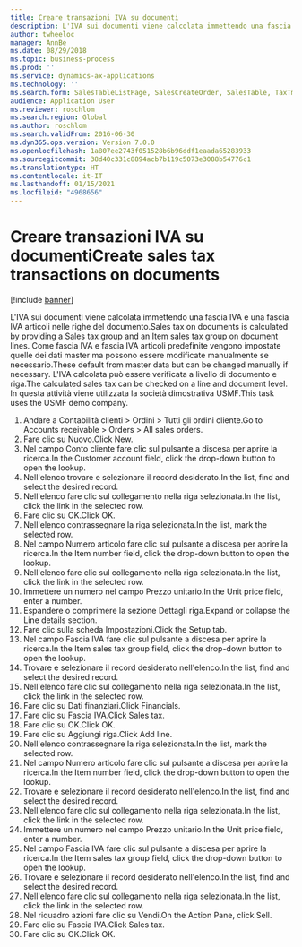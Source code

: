 ```yaml
---
title: Creare transazioni IVA su documenti
description: L'IVA sui documenti viene calcolata immettendo una fascia IVA e una fascia IVA articoli nelle righe del documento.
author: twheeloc
manager: AnnBe
ms.date: 08/29/2018
ms.topic: business-process
ms.prod: ''
ms.service: dynamics-ax-applications
ms.technology: ''
ms.search.form: SalesTableListPage, SalesCreateOrder, SalesTable, TaxTmpWorkTrans
audience: Application User
ms.reviewer: roschlom
ms.search.region: Global
ms.author: roschlom
ms.search.validFrom: 2016-06-30
ms.dyn365.ops.version: Version 7.0.0
ms.openlocfilehash: 1a807ee2743f051528b6b96ddf1eaada65283933
ms.sourcegitcommit: 38d40c331c8894acb7b119c5073e3088b54776c1
ms.translationtype: HT
ms.contentlocale: it-IT
ms.lasthandoff: 01/15/2021
ms.locfileid: "4968656"
---
```

# <a name="create-sales-tax-transactions-on-documents"></a><span data-ttu-id="2de3b-103">Creare transazioni IVA su documenti</span><span class="sxs-lookup"><span data-stu-id="2de3b-103">Create sales tax transactions on documents</span></span>

[!include [banner](../../includes/banner.md)]

<span data-ttu-id="2de3b-104">L'IVA sui documenti viene calcolata immettendo una fascia IVA e una fascia IVA articoli nelle righe del documento.</span><span class="sxs-lookup"><span data-stu-id="2de3b-104">Sales tax on documents is calculated by providing a Sales tax group and an Item sales tax group on document lines.</span></span> <span data-ttu-id="2de3b-105">Come fascia IVA e fascia IVA articoli predefinite vengono impostate quelle dei dati master ma possono essere modificate manualmente se necessario.</span><span class="sxs-lookup"><span data-stu-id="2de3b-105">These default from master data but can be changed manually if necessary.</span></span> <span data-ttu-id="2de3b-106">L'IVA calcolata può essere verificata a livello di documento e riga.</span><span class="sxs-lookup"><span data-stu-id="2de3b-106">The calculated sales tax can be checked on a line and document level.</span></span> <span data-ttu-id="2de3b-107">In questa attività viene utilizzata la società dimostrativa USMF.</span><span class="sxs-lookup"><span data-stu-id="2de3b-107">This task uses the USMF demo company.</span></span>

1. <span data-ttu-id="2de3b-108">Andare a Contabilità clienti > Ordini > Tutti gli ordini cliente.</span><span class="sxs-lookup"><span data-stu-id="2de3b-108">Go to Accounts receivable > Orders > All sales orders.</span></span>
2. <span data-ttu-id="2de3b-109">Fare clic su Nuovo.</span><span class="sxs-lookup"><span data-stu-id="2de3b-109">Click New.</span></span>
3. <span data-ttu-id="2de3b-110">Nel campo Conto cliente fare clic sul pulsante a discesa per aprire la ricerca.</span><span class="sxs-lookup"><span data-stu-id="2de3b-110">In the Customer account field, click the drop-down button to open the lookup.</span></span>
4. <span data-ttu-id="2de3b-111">Nell'elenco trovare e selezionare il record desiderato.</span><span class="sxs-lookup"><span data-stu-id="2de3b-111">In the list, find and select the desired record.</span></span>
5. <span data-ttu-id="2de3b-112">Nell'elenco fare clic sul collegamento nella riga selezionata.</span><span class="sxs-lookup"><span data-stu-id="2de3b-112">In the list, click the link in the selected row.</span></span>
6. <span data-ttu-id="2de3b-113">Fare clic su OK.</span><span class="sxs-lookup"><span data-stu-id="2de3b-113">Click OK.</span></span>
7. <span data-ttu-id="2de3b-114">Nell'elenco contrassegnare la riga selezionata.</span><span class="sxs-lookup"><span data-stu-id="2de3b-114">In the list, mark the selected row.</span></span>
8. <span data-ttu-id="2de3b-115">Nel campo Numero articolo fare clic sul pulsante a discesa per aprire la ricerca.</span><span class="sxs-lookup"><span data-stu-id="2de3b-115">In the Item number field, click the drop-down button to open the lookup.</span></span>
9. <span data-ttu-id="2de3b-116">Nell'elenco fare clic sul collegamento nella riga selezionata.</span><span class="sxs-lookup"><span data-stu-id="2de3b-116">In the list, click the link in the selected row.</span></span>
10. <span data-ttu-id="2de3b-117">Immettere un numero nel campo Prezzo unitario.</span><span class="sxs-lookup"><span data-stu-id="2de3b-117">In the Unit price field, enter a number.</span></span>
11. <span data-ttu-id="2de3b-118">Espandere o comprimere la sezione Dettagli riga.</span><span class="sxs-lookup"><span data-stu-id="2de3b-118">Expand or collapse the Line details section.</span></span>
12. <span data-ttu-id="2de3b-119">Fare clic sulla scheda Impostazioni.</span><span class="sxs-lookup"><span data-stu-id="2de3b-119">Click the Setup tab.</span></span>
13. <span data-ttu-id="2de3b-120">Nel campo Fascia IVA fare clic sul pulsante a discesa per aprire la ricerca.</span><span class="sxs-lookup"><span data-stu-id="2de3b-120">In the Item sales tax group field, click the drop-down button to open the lookup.</span></span>
14. <span data-ttu-id="2de3b-121">Trovare e selezionare il record desiderato nell'elenco.</span><span class="sxs-lookup"><span data-stu-id="2de3b-121">In the list, find and select the desired record.</span></span>
15. <span data-ttu-id="2de3b-122">Nell'elenco fare clic sul collegamento nella riga selezionata.</span><span class="sxs-lookup"><span data-stu-id="2de3b-122">In the list, click the link in the selected row.</span></span>
16. <span data-ttu-id="2de3b-123">Fare clic su Dati finanziari.</span><span class="sxs-lookup"><span data-stu-id="2de3b-123">Click Financials.</span></span>
17. <span data-ttu-id="2de3b-124">Fare clic su Fascia IVA.</span><span class="sxs-lookup"><span data-stu-id="2de3b-124">Click Sales tax.</span></span>
18. <span data-ttu-id="2de3b-125">Fare clic su OK.</span><span class="sxs-lookup"><span data-stu-id="2de3b-125">Click OK.</span></span>
19. <span data-ttu-id="2de3b-126">Fare clic su Aggiungi riga.</span><span class="sxs-lookup"><span data-stu-id="2de3b-126">Click Add line.</span></span>
20. <span data-ttu-id="2de3b-127">Nell'elenco contrassegnare la riga selezionata.</span><span class="sxs-lookup"><span data-stu-id="2de3b-127">In the list, mark the selected row.</span></span>
21. <span data-ttu-id="2de3b-128">Nel campo Numero articolo fare clic sul pulsante a discesa per aprire la ricerca.</span><span class="sxs-lookup"><span data-stu-id="2de3b-128">In the Item number field, click the drop-down button to open the lookup.</span></span>
22. <span data-ttu-id="2de3b-129">Trovare e selezionare il record desiderato nell'elenco.</span><span class="sxs-lookup"><span data-stu-id="2de3b-129">In the list, find and select the desired record.</span></span>
23. <span data-ttu-id="2de3b-130">Nell'elenco fare clic sul collegamento nella riga selezionata.</span><span class="sxs-lookup"><span data-stu-id="2de3b-130">In the list, click the link in the selected row.</span></span>
24. <span data-ttu-id="2de3b-131">Immettere un numero nel campo Prezzo unitario.</span><span class="sxs-lookup"><span data-stu-id="2de3b-131">In the Unit price field, enter a number.</span></span>
25. <span data-ttu-id="2de3b-132">Nel campo Fascia IVA fare clic sul pulsante a discesa per aprire la ricerca.</span><span class="sxs-lookup"><span data-stu-id="2de3b-132">In the Item sales tax group field, click the drop-down button to open the lookup.</span></span>
26. <span data-ttu-id="2de3b-133">Trovare e selezionare il record desiderato nell'elenco.</span><span class="sxs-lookup"><span data-stu-id="2de3b-133">In the list, find and select the desired record.</span></span>
27. <span data-ttu-id="2de3b-134">Nell'elenco fare clic sul collegamento nella riga selezionata.</span><span class="sxs-lookup"><span data-stu-id="2de3b-134">In the list, click the link in the selected row.</span></span>
28. <span data-ttu-id="2de3b-135">Nel riquadro azioni fare clic su Vendi.</span><span class="sxs-lookup"><span data-stu-id="2de3b-135">On the Action Pane, click Sell.</span></span>
29. <span data-ttu-id="2de3b-136">Fare clic su Fascia IVA.</span><span class="sxs-lookup"><span data-stu-id="2de3b-136">Click Sales tax.</span></span>
30. <span data-ttu-id="2de3b-137">Fare clic su OK.</span><span class="sxs-lookup"><span data-stu-id="2de3b-137">Click OK.</span></span>

